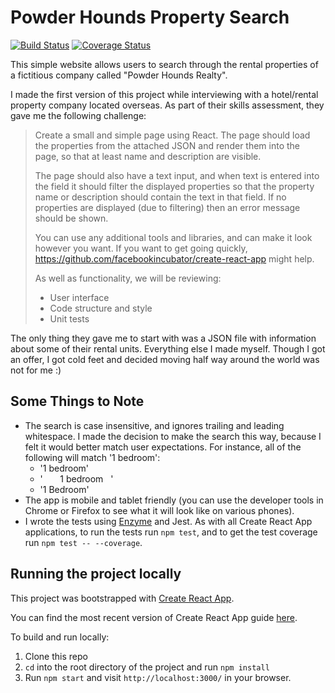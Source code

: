 # Powder Hounds Property Search

[![Build Status](https://travis-ci.com/devinsm/powder-hounds-search.svg?token=2SsqxwGeje9ofPzWHxo7&branch=master)](https://travis-ci.com/devinsm/powder-hounds-search) [![Coverage Status](https://coveralls.io/repos/github/devinsm/powder-hounds-search/badge.svg?branch=master)](https://coveralls.io/github/devinsm/powder-hounds-search?branch=master)

This simple website allows users to search through the rental properties of a
fictitious company called "Powder Hounds Realty".

I made the first version of this project while interviewing with a hotel/rental property company
located overseas. As part of their skills assessment, they gave me the following challenge:

>Create a small and simple page using React. The page should load the properties from
>the attached JSON and render them into the page, so that at least name and description
>are visible.
>
>The page should also have a text input, and when text is entered into the field it should
>filter the displayed properties so that the property name or description should contain
>the text in that field. If no properties are displayed (due to filtering) then an error
>message should be shown.
>
>You can use any additional tools and libraries, and can make it look however you want.
>If you want to get going quickly, https://github.com/facebookincubator/create-react-app might help.
>
>As well as functionality, we will be reviewing:
>- User interface
>- Code structure and style
>- Unit tests

The only thing they gave me to start with was a JSON file with information about
some of their rental units. Everything else I made myself. Though I got an offer,
I got cold feet and decided moving half way around the world was not for me :)

## Some Things to Note
- The search is case insensitive, and ignores trailing and leading whitespace.
I made the decision to make the search this way, because I felt it would better
match user expectations. For instance, all of the following will match '1 bedroom':
  - '1 bedroom'
  - '&nbsp;&nbsp;&nbsp;&nbsp;&nbsp;&nbsp;&nbsp;1 bedroom&nbsp;&nbsp;&nbsp;'
  - '1 Bedroom'
- The app is mobile and tablet friendly (you can use the developer tools in
Chrome or Firefox to see what it will look like on various phones).
- I wrote the tests using [Enzyme](http://airbnb.io/enzyme/) and Jest. As with all Create React App
applications, to run the tests run `npm test`, and to get the test coverage run `npm test -- --coverage`.

## Running the project locally
This project was bootstrapped with [Create React App](https://github.com/facebookincubator/create-react-app).

You can find the most recent version of Create React App guide [here](https://github.com/facebookincubator/create-react-app/blob/master/packages/react-scripts/template/README.md).

To build and run locally:
1. Clone this repo
2. `cd` into the root directory of the project and run `npm install`
3. Run `npm start` and visit `http://localhost:3000/` in your browser.
